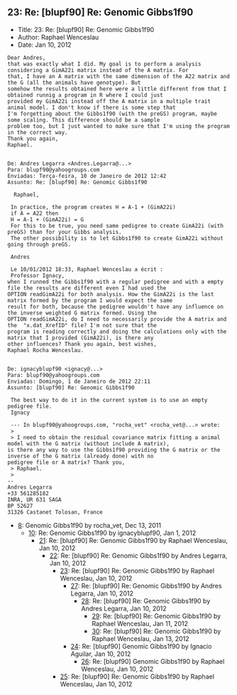 ## 23: Re: [blupf90] Re: Genomic Gibbs1f90

- Title: 23: Re: [blupf90] Re: Genomic Gibbs1f90
- Author: Raphael Wenceslau
- Date: Jan 10, 2012

```
Dear Andres,
that was exactly what I did. My goal is to perform a analysis considering a GimA22i matrix instead of the A matrix. For
that, I have an A matrix with the same dimension of the A22 matrix and the G (all the animals have genotype). But
somehow the results obtained here were a little different from that I obtained runnig a program in R where I could just
provided my GimA22i instead off the A matrix in a multiple trait animal model. I don't know if there is some step that
I'm forgetting about the Gibbs1f90 (with the preGS) program, maybe some scaling. This difference should be a sample
problem too, but I just wanted to make sure that I'm using the program in the correct way.
Thank you again,
Raphael.      


De: Andres Legarra <Andres.Legarra@...>
Para: blupf90@yahoogroups.com 
Enviadas: Terça-feira, 10 de Janeiro de 2012 12:42
Assunto: Re: [blupf90] Re: Genomic Gibbs1f90
 
  Raphael,

 In practice, the program creates H = A-1 + (GimA22i)
 if A = A22 then 
 H = A-1 + (GimA22i) = G
 For this to be true, you need same pedigree to create GimA22i (with preGS) than for your Gibbs analysis.
 The other possibility is to let Gibbs1f90 to create GimA22i without going through preGS.

 Andres

 Le 10/01/2012 18:33, Raphael Wenceslau a écrit :
 Professor Ignacy,
when I runned the Gibbs1f90 with a regular pedigree and with a empty file the results are different even I had used the
OPTION readGimA22i for both analysis. How the GimA22i is the last matrix formed by the program I would expect the same
result for both, because the pedigree wouldn't have any influence on the inverse weighted G matrix formed. Using the
OPTION readGimA22i, do I need to necessarily provide the A matrix and the  "x.dat_XrefID" file? I'm not sure that the
program is reading correctly and doing the calculations only with the matrix that I provided (GimA22i), is there any
other influences? Thank you again, best wishes,
Raphael Rocha Wenceslau.  


De: ignacyblupf90 <ignacy@...>
Para: blupf90@yahoogroups.com
Enviadas: Domingo, 1 de Janeiro de 2012 22:11
Assunto: [blupf90] Re: Genomic Gibbs1f90
 
 The best way to do it in the current system is to use an empty pedigree file.
 Ignacy

 --- In blupf90@yahoogroups.com, "rocha_vet" <rocha_vet@...> wrote:
 >
 > I need to obtain the residual covariance matrix fitting a animal model with the G matrix (without include A matrix),
is there any way to use the Gibbs1f90 providing the G matrix or the inverse of the G matrix (already done) with no
pedigree file or A matrix? Thank you,
 > Raphael.
 >
-- 
Andres Legarra
+33 561285182
INRA, UR 631 SAGA
BP 52627
31326 Castanet Tolosan, France
```

- [8](0008.md): Genomic Gibbs1f90 by rocha_vet, Dec 13, 2011
    - [10](0010.md): Re: Genomic Gibbs1f90 by ignacyblupf90, Jan 1, 2012
        - [21](0021.md): Re: [blupf90] Re: Genomic Gibbs1f90 by Raphael Wenceslau, Jan 10, 2012
            - [22](0022.md): Re: [blupf90] Re: Genomic Gibbs1f90 by Andres Legarra, Jan 10, 2012
                - [23](0023.md): Re: [blupf90] Re: Genomic Gibbs1f90 by Raphael Wenceslau, Jan 10, 2012
                    - [27](0027.md): Re: [blupf90] Re: Genomic Gibbs1f90 by Andres Legarra, Jan 10, 2012
                        - [28](0028.md): Re: [blupf90] Re: Genomic Gibbs1f90 by Andres Legarra, Jan 10, 2012
                            - [29](0029.md): Re: [blupf90] Re: Genomic Gibbs1f90 by Raphael Wenceslau, Jan 11, 2012
                            - [30](0030.md): Re: [blupf90] Re: Genomic Gibbs1f90 by Raphael Wenceslau, Jan 13, 2012
                    - [24](0024.md): Re: [blupf90] Genomic Gibbs1f90 by Ignacio Aguilar, Jan 10, 2012
                        - [26](0026.md): Re: [blupf90] Genomic Gibbs1f90 by Raphael Wenceslau, Jan 10, 2012
                - [25](0025.md): Re: [blupf90] Re: Genomic Gibbs1f90 by Raphael Wenceslau, Jan 10, 2012
